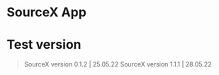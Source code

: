 # SourceX App
# Test version
> SourceX version 0.1.2 | 25.05.22
> SourceX version 1.1.1 | 28.05.22
#
